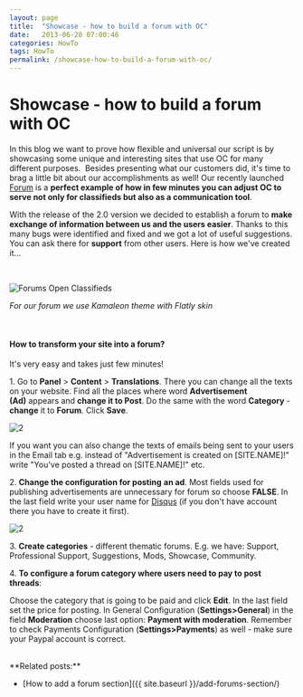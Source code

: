 ```yaml
---
layout: page
title:  "Showcase - how to build a forum with OC"
date:   2013-06-20 07:00:46
categories: HowTo
tags: HowTo
permalink: /showcase-how-to-build-a-forum-with-oc/
---
```

# Showcase - how to build a forum with OC

In this blog we want to prove how flexible and universal our script is by showcasing some unique and interesting sites that use OC for many different purposes.  Besides presenting what our customers did, it's time to brag a little bit about our accomplishments as well! Our recently launched [Forum](http://forums.open-classifieds.com/) is a **perfect example of how in few minutes you can adjust OC to serve not only for classifieds but also as a communication tool**.

With the release of the 2.0 version we decided to establish a forum to **make exchange of information between us and the users easier**. Thanks to this many bugs were identified and fixed and we got a lot of useful suggestions. You can ask there for **support** from other users. Here is how we've created it...

 

![Forums Open Classifieds](http://open-classifieds.com/wp-content/uploads/2013/06/Forums-Open-Classifieds1.png)

_For our forum we use Kamaleon theme with Flatly skin_

<br>

#### How to transform your site into a forum?

It's very easy and takes just few minutes!  

1\. Go to **Panel** > **Content** > **Translations**. There you can change all the texts on your website. Find all the places where word **Advertisement (Ad)** appears and **change **it to** Post**. Do the same with the word **Category** \-  **change** it to **Forum**. Click **Save**.

![2](http://open-classifieds.com/wp-content/uploads/2013/06/Edit-Translation.png)

If you want you can also change the texts of emails being sent to your users in the Email tab e.g. instead of "Advertisement is created on [SITE.NAME]!" write "You've posted a thread on [SITE.NAME]!" etc.

2\. **Change the configuration for posting** **an ad**. Most fields used for publishing advertisements are unnecessary for forum so choose **FALSE**. In the last field write your user name for [Disqus](http://disqus.com/) (if you don't have account there you have to create it first).

![2](http://open-classifieds.com/wp-content/uploads/2013/06/Advertisement-Configuration.png)

3\. **Create categories** \- different thematic forums. E.g. we have: Support, Professional Support, Suggestions, Mods, Showcase, Community.

4\. **To configure a forum category where users need to pay to post threads**:

Choose the category that is going to be paid and click **Edit**. In the last field set the price for posting. In General Configuration (**Settings>General**) in the field **Moderation** choose last option: **Payment with moderation**. Remember to check Payments Configuration (**Settings>Payments**) as well - make sure your Paypal account is correct.

<br>
**Related posts:**

+ [How to add a forum section]({{ site.baseurl }}/add-forums-section/)


<!--title: Showcase - how to build a forum with OC
link: http://open-classifieds.com/2013/06/20/showcase-how-to-build-a-forum-with-oc/
author: 
description: 
post_id: 8603
created: 2013/06/20 09:00:46
created_gmt: 2013/06/20 07:00:46
comment_status: open
post_name: showcase-how-to-build-a-forum-with-oc
status: publish
post_type: post-->